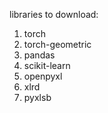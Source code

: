 libraries to download:
1. torch 
2. torch-geometric
3. pandas
4. scikit-learn
5. openpyxl
5. xlrd
6. pyxlsb